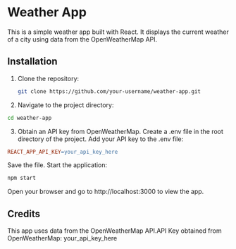 # Weather App

This is a simple weather app built with React. It displays the current weather of a city using data from the OpenWeatherMap API.

## Installation

1. Clone the repository:
   ```bash
   git clone https://github.com/your-username/weather-app.git
   ```
2. Navigate to the project directory:
```bash
cd weather-app
```

3. Obtain an API key from OpenWeatherMap.
Create a .env file in the root directory of the project.
Add your API key to the .env file:
```makefile
REACT_APP_API_KEY=your_api_key_here
```
Save the file.
Start the application:
```bash
npm start
```
Open your browser and go to http://localhost:3000 to view the app.

## Credits
This app uses data from the OpenWeatherMap API.API Key obtained from OpenWeatherMap: your_api_key_here
